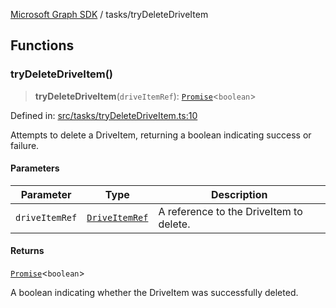 [Microsoft Graph SDK](../modules.md) / tasks/tryDeleteDriveItem

## Functions

### tryDeleteDriveItem()

> **tryDeleteDriveItem**(`driveItemRef`): [`Promise`](https://developer.mozilla.org/docs/Web/JavaScript/Reference/Global_Objects/Promise)\<`boolean`\>

Defined in: [src/tasks/tryDeleteDriveItem.ts:10](https://github.com/Future-Secure-AI/microsoft-graph/blob/6f587d043e8277194e9b2feca914ab2cba9d258d/src/tasks/tryDeleteDriveItem.ts#L10)

Attempts to delete a DriveItem, returning a boolean indicating success or failure.

#### Parameters

| Parameter | Type | Description |
| ------ | ------ | ------ |
| `driveItemRef` | [`DriveItemRef`](../models/DriveItemRef.md#driveitemref) | A reference to the DriveItem to delete. |

#### Returns

[`Promise`](https://developer.mozilla.org/docs/Web/JavaScript/Reference/Global_Objects/Promise)\<`boolean`\>

A boolean indicating whether the DriveItem was successfully deleted.
